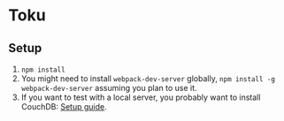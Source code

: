Toku
====

Setup
-----

1. `npm install`
1. You might need to install `webpack-dev-server` globally, `npm install -g
   webpack-dev-server` assuming you plan to use it.
1. If you want to test with a local server, you probably want to install
   CouchDB: [Setup guide](https://pouchdb.com/guides/setup-couchdb.html).
